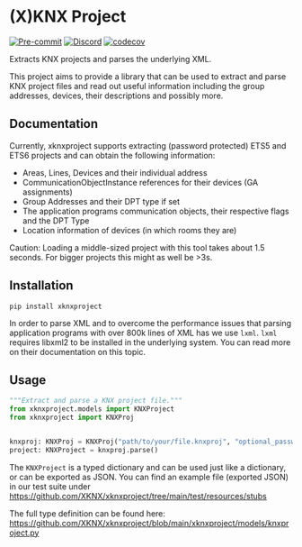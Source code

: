 # (X)KNX Project

[![Pre-commit](https://img.shields.io/badge/pre--commit-enabled-brightgreen?logo=pre-commit&logoColor=f8b424)](https://github.com/pre-commit/pre-commit)
[![Discord](https://img.shields.io/discord/338619021215924227?color=7289da&label=Discord&logo=discord&logoColor=7289da)](https://discord.gg/bkZe9m4zvw)
[![codecov](https://codecov.io/gh/XKNX/xknxproject/branch/main/graph/badge.svg?token=LgPvZpKK3k)](https://codecov.io/gh/XKNX/xknxproject)

Extracts KNX projects and parses the underlying XML.

This project aims to provide a library that can be used to extract and parse KNX project files and read out useful information including the group addresses, devices, their descriptions and possibly more.

## Documentation

Currently, xknxproject supports extracting (password protected) ETS5 and ETS6 projects and can obtain the following information:

* Areas, Lines, Devices and their individual address
* CommunicationObjectInstance references for their devices (GA assignments)
* Group Addresses and their DPT type if set
* The application programs communication objects, their respective flags and the DPT Type
* Location information of devices (in which rooms they are)

Caution: Loading a middle-sized project with this tool takes about 1.5 seconds. For bigger projects this might as well be >3s.

## Installation

`pip install xknxproject`

In order to parse XML and to overcome the performance issues that parsing application programs with over 800k lines of XML has we use `lxml`.
`lxml` requires libxml2 to be installed in the underlying system. You can read more on their documentation on this topic.

## Usage

```python
"""Extract and parse a KNX project file."""
from xknxproject.models import KNXProject
from xknxproject import KNXProj


knxproj: KNXProj = KNXProj("path/to/your/file.knxproj", "optional_password")
project: KNXProject = knxproj.parse()
```

The `KNXProject` is a typed dictionary and can be used just like a dictionary, or can be exported as JSON.
You can find an example file (exported JSON) in our test suite under https://github.com/XKNX/xknxproject/tree/main/test/resources/stubs

The full type definition can be found here: https://github.com/XKNX/xknxproject/blob/main/xknxproject/models/knxproject.py
